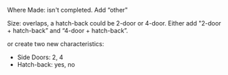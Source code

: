Where Made: isn't completed. Add “other"

Size: overlaps, a hatch-back could be 2-door or 4-door. Either add "2-door + hatch-back” and “4-door + hatch-back”. 

or create two new characteristics:

* Side Doors: 2, 4
* Hatch-back: yes, no
